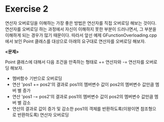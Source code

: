 # Exercise 2

연산자 오버로딩을 이해하는 가장 좋은 방법은 연산자를 직접 오버로딩 해보는 것이다. 연산자를 오버로딩 하는 과정에서 자신이 이해하지 못한 부분이 드러나면서, 그 부분을 이해하게 되는 경우가 많기 때문이다. 따라서 앞선 예제 GFunctionOverloading.cpp에서 보인 Point 클래스를 대상으로 아래의 요구대로 연산자를 오버로딩 해보자.

**<문제>**

Point 클래스에 대해서 다음 조건을 만족하는 형태로 += 연산자와 -= 연산자를 오버로딩 해보자.

* 멤버함수 기반으로 오버로딩
* 연산 'pos1 += pos2'의 결과로 pos1의 멤버변수 값이 pos2의 멤버변수 값만큼 멤버 별 증가
* 연산 'pos1 -= pos2'의 결과로 pos1의 멤버변수 값이 pos2의 멤버변수 값만큼 멤버 별 감소
* 연산의 결과로 값이 증가 및 감소한 pos1의 객체를 반환하도록(이왕이면 참조형으로 반환하도록) 연산자 오버로딩
